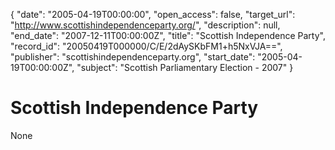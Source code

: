 {
  "date": "2005-04-19T00:00:00", 
  "open_access": false, 
  "target_url": "http://www.scottishindependenceparty.org/", 
  "description": null, 
  "end_date": "2007-12-11T00:00:00Z", 
  "title": "Scottish Independence Party", 
  "record_id": "20050419T000000/C/E/2dAySKbFM1+h5NxVJA==", 
  "publisher": "scottishindependenceparty.org", 
  "start_date": "2005-04-19T00:00:00Z", 
  "subject": "Scottish Parliamentary Election - 2007"
}

# Scottish Independence Party

None